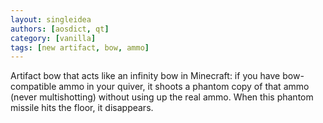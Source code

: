 ```yaml
---
layout: singleidea
authors: [aosdict, qt]
category: [vanilla]
tags: [new artifact, bow, ammo]
---
```

Artifact bow that acts like an infinity bow in Minecraft: if you have
bow-compatible ammo in your quiver, it shoots a phantom copy of that ammo (never
multishotting) without using up the real ammo. When this phantom missile hits
the floor, it disappears.
